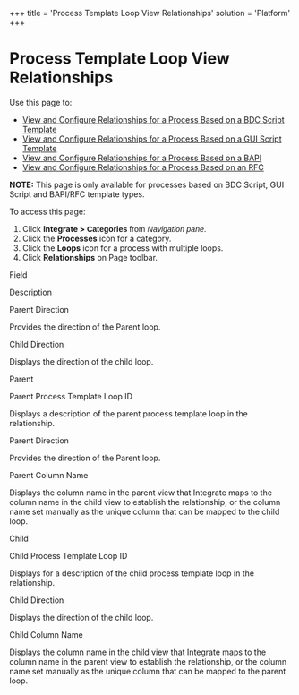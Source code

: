 +++
title = 'Process Template Loop View Relationships'
solution = 'Platform'
+++

# Process Template Loop View Relationships

<div class="use">

Use this page to:

  - [View and Configure Relationships for a Process Based on a BDC
    Script Template](ViewandConfigureRelationshipsBDC)
  - [View and Configure Relationships for a Process Based on a GUI
    Script Template](VwConfigureRelshpsGUIe)
  - [View and Configure Relationships for a Process Based on a
    BAPI](VwConfigureRlshipsProcBAPI)
  - [View and Configure Relationships for a Process Based on an
    RFC](VwConfigureRshpsProcRFC)

</div>

<span style="font-weight: bold;">NOTE:</span> This page is only
available for processes based on BDC Script, GUI Script and BAPI/RFC
template types.

To access this page:

1.  Click <span style="font-weight: bold;">Integrate \>
    </span><span style="font-family: Arial, sans-serif;">**Categories** from *Navigation
    pane*.</span>
2.  Click the **Processes** icon for a category.
3.  Click the **Loops** icon for a process with multiple loops.
4.  Click **Relationships** on Page toolbar.

Field

Description

Parent Direction

Provides the direction of the Parent loop.

Child Direction

Displays the direction of the child loop.

Parent

Parent Process Template Loop ID

Displays a description of the parent process template loop in the
relationship.

Parent Direction

Provides the direction of the Parent loop.

Parent Column Name

Displays the column name in the parent view that Integrate maps to the
column name in the child view to establish the relationship, or the
column name set manually as the unique column that can be mapped to the
child loop.

Child

Child Process Template Loop ID

Displays for a description of the child process template loop in the
relationship.

Child Direction

Displays the direction of the child loop.

Child Column Name

Displays the column name in the child view that Integrate maps to the
column name in the parent view to establish the relationship, or the
column name set manually as the unique column that can be mapped to the
parent loop.

